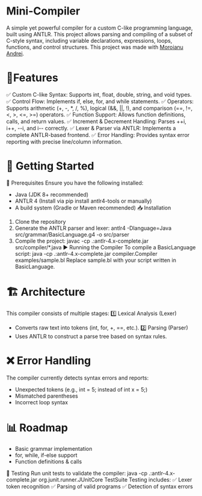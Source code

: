 # Mini-Compiler

A simple yet powerful compiler for a custom C-like programming language, built using ANTLR. This project allows parsing and compiling of a subset of C-style syntax, including variable declarations, expressions, loops, functions, and control structures. This project was made with [Moroianu Andrei](https://github.com/MoroianuAndrei).

# 📌Features
  ✅ Custom C-like Syntax: Supports int, float, double, string, and void types.
  ✅ Control Flow: Implements if, else, for, and while statements.
  ✅ Operators: Supports arithmetic (+, -, *, /, %), logical (&&, ||, !), and comparison (==, !=, <, >, <=, >=) operators.
  ✅ Function Support: Allows function definitions, calls, and return values.
  ✅ Increment & Decrement Handling: Parses ++i, i++, --i, and i-- correctly.
  ✅ Lexer & Parser via ANTLR: Implements a complete ANTLR-based frontend.
  ✅ Error Handling: Provides syntax error reporting with precise line/column information.

# 🚀 Getting Started

🔧 Prerequisites
Ensure you have the following installed:
  * Java (JDK 8+ recommended)
  * ANTLR 4 (Install via pip install antlr4-tools or manually)
  * A build system (Gradle or Maven recommended)
📥 Installation
  1. Clone the repository
  2. Generate the ANTLR parser and lexer: antlr4 -Dlanguage=Java src/grammar/BasicLanguage.g4 -o src/parser
  3. Compile the project: javac -cp .:antlr-4.x-complete.jar src/compiler/*.java
▶️ Running the Compiler
To compile a BasicLanguage script:
java -cp .:antlr-4.x-complete.jar compiler.Compiler examples/sample.bl
Replace sample.bl with your script written in BasicLanguage.

# 🏗️ Architecture
This compiler consists of multiple stages:
1️⃣ Lexical Analysis (Lexer)
  * Converts raw text into tokens (int, for, +, ==, etc.).
2️⃣ Parsing (Parser)
  * Uses ANTLR to construct a parse tree based on syntax rules.

# ❌ Error Handling
The compiler currently detects syntax errors and reports:
  * Unexpected tokens (e.g., int = 5; instead of int x = 5;)
  * Mismatched parentheses
  * Incorrect loop syntax
# 📊 Roadmap
  * Basic grammar implementation
  * for, while, if-else support
  * Function definitions & calls

🧪 Testing
Run unit tests to validate the compiler:
java -cp .:antlr-4.x-complete.jar org.junit.runner.JUnitCore TestSuite
Testing includes:
  ✅ Lexer token recognition
  ✅ Parsing of valid programs
  ✅ Detection of syntax errors

